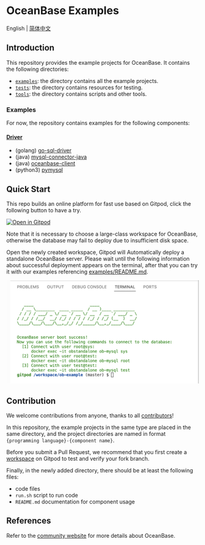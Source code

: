# OceanBase Examples

English | [简体中文](README-CN.md)

## Introduction

This repository provides the example projects for OceanBase. It contains the following directories:

- [`examples`](examples): the directory contains all the example projects.
- [`tests`](tests): the directory contains resources for testing.
- [`tools`](tools): the directory contains scripts and other tools.

### Examples

For now, the repository contains examples for the following components:

#### [Driver](examples/driver)

- (golang) [go-sql-driver](examples/driver/golang-go-sql-driver)
- (java) [mysql-connector-java](examples/driver/java-mysql-connector-java)
- (java) [oceanbase-client](examples/driver/java-oceanbase-client)
- (python3) [pymysql](examples/driver/python3-pymysql)

## Quick Start

This repo builds an online platform for fast use based on Gitpod, click the following button to have a try.

[![Open in Gitpod](https://gitpod.io/button/open-in-gitpod.svg)](https://gitpod.io/#https://github.com/oceanbase/ob-example)

Note that it is necessary to choose a large-class workspace for OceanBase, otherwise the database may fail to deploy due to insufficient disk space.

Open the newly created workspace, Gitpod will Automatically deploy a standalone OceanBase server. Please wait until the following information about successful deployment appears on the terminal, after that you can try it with our examples referencing [examples/README.md](examples/README.md).

![Boot Success](tools/gitpod/boot.png)

## Contribution

We welcome contributions from anyone, thanks to all [contributors](https://github.com/oceanbase/ob-example/graphs/contributors)!

In this repository, the example projects in the same type are placed in the same directory, and the project directories are named in format `{programming language}-{component name}`.

Before you submit a Pull Request, we recommend that you first create a [workspace](https://gitpod.io/workspaces) on Gitpod to test and verify your fork branch.

Finally, in the newly added directory, there should be at least the following files:

- code files
- `run.sh` script to run code
- `README.md` documentation for component usage

## References

Refer to the [community website](https://open.oceanbase.com) for more details about OceanBase.
